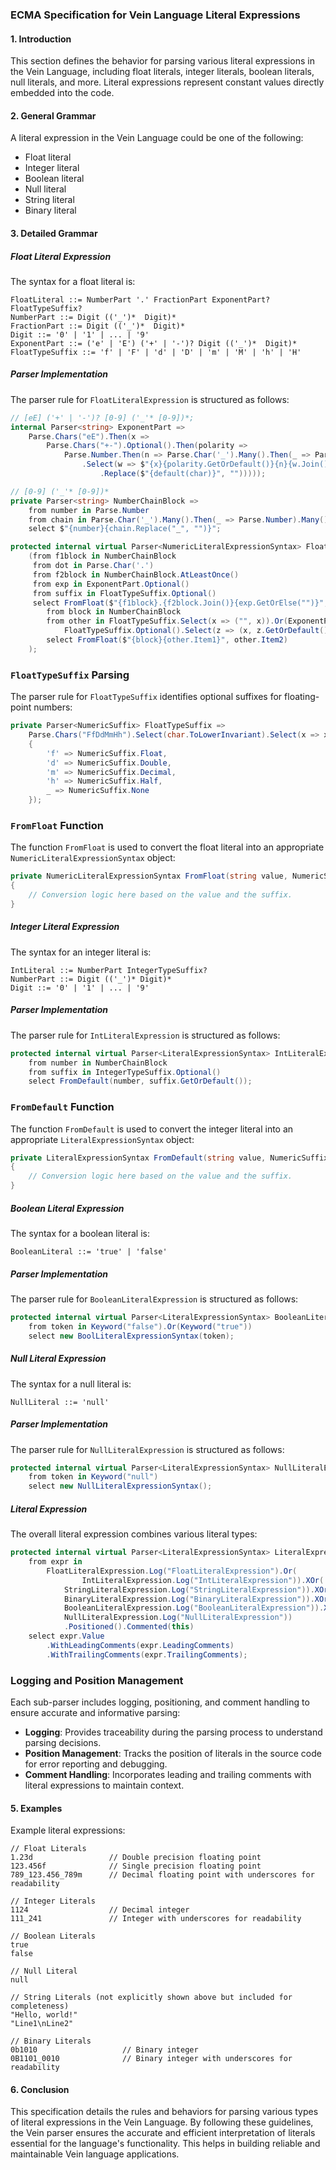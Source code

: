### ECMA Specification for Vein Language Literal Expressions

#### 1. Introduction

This section defines the behavior for parsing various literal expressions in the Vein Language, including float literals, integer literals, boolean literals, null literals, and more. Literal expressions represent constant values directly embedded into the code.

#### 2. General Grammar

A literal expression in the Vein Language could be one of the following:

- Float literal
- Integer literal
- Boolean literal
- Null literal
- String literal
- Binary literal

#### 3. Detailed Grammar

##### Float Literal Expression

The syntax for a float literal is:
```
FloatLiteral ::= NumberPart '.' FractionPart ExponentPart? FloatTypeSuffix?
NumberPart ::= Digit (('_')*  Digit)*
FractionPart ::= Digit (('_')*  Digit)*
Digit ::= '0' | '1' | ... | '9'
ExponentPart ::= ('e' | 'E') ('+' | '-')? Digit (('_')*  Digit)*
FloatTypeSuffix ::= 'f' | 'F' | 'd' | 'D' | 'm' | 'M' | 'h' | 'H'
```

##### Parser Implementation

The parser rule for `FloatLiteralExpression` is structured as follows:

```csharp
// [eE] ('+' | '-')? [0-9] ('_'* [0-9])*;
internal Parser<string> ExponentPart =>
    Parse.Chars("eE").Then(x =>
        Parse.Chars("+-").Optional().Then(polarity =>
            Parse.Number.Then(n => Parse.Char('_').Many().Then(_ => Parse.Number).Many()
                .Select(w => $"{x}{polarity.GetOrDefault()}{n}{w.Join().Replace("_", "")}"
                    .Replace($"{default(char)}", "")))));

// [0-9] ('_'* [0-9])*
private Parser<string> NumberChainBlock =>
    from number in Parse.Number
    from chain in Parse.Char('_').Many().Then(_ => Parse.Number).Many().Select(x => x.Join())
    select $"{number}{chain.Replace("_", "")}";

protected internal virtual Parser<NumericLiteralExpressionSyntax> FloatLiteralExpression =>
    (from f1block in NumberChainBlock
     from dot in Parse.Char('.')
     from f2block in NumberChainBlock.AtLeastOnce()
     from exp in ExponentPart.Optional()
     from suffix in FloatTypeSuffix.Optional()
     select FromFloat($"{f1block}.{f2block.Join()}{exp.GetOrElse("")}", suffix.GetOrDefault())).Or(
        from block in NumberChainBlock
        from other in FloatTypeSuffix.Select(x => ("", x)).Or(ExponentPart.Then(x =>
            FloatTypeSuffix.Optional().Select(z => (x, z.GetOrDefault()))))
        select FromFloat($"{block}{other.Item1}", other.Item2)
    );
```

### `FloatTypeSuffix` Parsing

The parser rule for `FloatTypeSuffix` identifies optional suffixes for floating-point numbers:

```csharp
private Parser<NumericSuffix> FloatTypeSuffix =>
    Parse.Chars("FfDdMmHh").Select(char.ToLowerInvariant).Select(x => x switch
    {
        'f' => NumericSuffix.Float,
        'd' => NumericSuffix.Double,
        'm' => NumericSuffix.Decimal,
        'h' => NumericSuffix.Half,
        _ => NumericSuffix.None
    });
```

### `FromFloat` Function

The function `FromFloat` is used to convert the float literal into an appropriate `NumericLiteralExpressionSyntax` object:

```csharp
private NumericLiteralExpressionSyntax FromFloat(string value, NumericSuffix suffix)
{
    // Conversion logic here based on the value and the suffix.
}
```

##### Integer Literal Expression

The syntax for an integer literal is:
```
IntLiteral ::= NumberPart IntegerTypeSuffix?
NumberPart ::= Digit (('_')* Digit)*
Digit ::= '0' | '1' | ... | '9'
```

##### Parser Implementation

The parser rule for `IntLiteralExpression` is structured as follows:

```csharp
protected internal virtual Parser<LiteralExpressionSyntax> IntLiteralExpression =>
    from number in NumberChainBlock
    from suffix in IntegerTypeSuffix.Optional()
    select FromDefault(number, suffix.GetOrDefault());
```

### `FromDefault` Function

The function `FromDefault` is used to convert the integer literal into an appropriate `LiteralExpressionSyntax` object:

```csharp
private LiteralExpressionSyntax FromDefault(string value, NumericSuffix suffix)
{
    // Conversion logic here based on the value and the suffix.
}
```

##### Boolean Literal Expression

The syntax for a boolean literal is:
```
BooleanLiteral ::= 'true' | 'false'
```

##### Parser Implementation

The parser rule for `BooleanLiteralExpression` is structured as follows:

```csharp
protected internal virtual Parser<LiteralExpressionSyntax> BooleanLiteralExpression =>
    from token in Keyword("false").Or(Keyword("true"))
    select new BoolLiteralExpressionSyntax(token);
```

##### Null Literal Expression

The syntax for a null literal is:
```
NullLiteral ::= 'null'
```

##### Parser Implementation

The parser rule for `NullLiteralExpression` is structured as follows:

```csharp
protected internal virtual Parser<LiteralExpressionSyntax> NullLiteralExpression =>
    from token in Keyword("null")
    select new NullLiteralExpressionSyntax();
```

##### Literal Expression

The overall literal expression combines various literal types:

```csharp
protected internal virtual Parser<LiteralExpressionSyntax> LiteralExpression =>
    from expr in
        FloatLiteralExpression.Log("FloatLiteralExpression").Or(
                IntLiteralExpression.Log("IntLiteralExpression")).XOr(
            StringLiteralExpression.Log("StringLiteralExpression")).XOr(
            BinaryLiteralExpression.Log("BinaryLiteralExpression")).XOr(
            BooleanLiteralExpression.Log("BooleanLiteralExpression")).XOr(
            NullLiteralExpression.Log("NullLiteralExpression"))
            .Positioned().Commented(this)
    select expr.Value
        .WithLeadingComments(expr.LeadingComments)
        .WithTrailingComments(expr.TrailingComments);
```

### Logging and Position Management

Each sub-parser includes logging, positioning, and comment handling to ensure accurate and informative parsing:

- **Logging**: Provides traceability during the parsing process to understand parsing decisions.
- **Position Management**: Tracks the position of literals in the source code for error reporting and debugging.
- **Comment Handling**: Incorporates leading and trailing comments with literal expressions to maintain context.

#### 5. Examples

Example literal expressions:
```vein
// Float Literals
1.23d                 // Double precision floating point
123.456f              // Single precision floating point
789_123.456_789m      // Decimal floating point with underscores for readability

// Integer Literals
1124                  // Decimal integer
111_241               // Integer with underscores for readability

// Boolean Literals
true
false

// Null Literal
null

// String Literals (not explicitly shown above but included for completeness)
"Hello, world!"
"Line1\nLine2"

// Binary Literals
0b1010                   // Binary integer
0B1101_0010              // Binary integer with underscores for readability
```

#### 6. Conclusion

This specification details the rules and behaviors for parsing various types of literal expressions in the Vein Language. By following these guidelines, the Vein parser ensures the accurate and efficient interpretation of literals essential for the language's functionality. This helps in building reliable and maintainable Vein language applications.